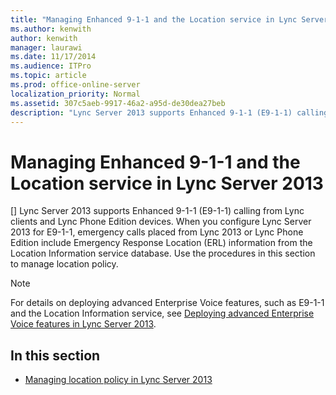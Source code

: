```yaml
---
title: "Managing Enhanced 9-1-1 and the Location service in Lync Server 2013"
ms.author: kenwith
author: kenwith
manager: laurawi
ms.date: 11/17/2014
ms.audience: ITPro
ms.topic: article
ms.prod: office-online-server
localization_priority: Normal
ms.assetid: 307c5aeb-9917-46a2-a95d-de30dea27beb
description: "Lync Server 2013 supports Enhanced 9-1-1 (E9-1-1) calling from Lync clients and Lync Phone Edition devices. When you configure Lync Server 2013 for E9-1-1, emergency calls placed from Lync 2013 or Lync Phone Edition include Emergency Response Location (ERL) information from the Location Information service database. Use the procedures in this section to manage location policy."
---
```


# Managing Enhanced 9-1-1 and the Location service in Lync Server 2013
[]
Lync Server 2013 supports Enhanced 9-1-1 (E9-1-1) calling from Lync clients and Lync Phone Edition devices. When you configure Lync Server 2013 for E9-1-1, emergency calls placed from Lync 2013 or Lync Phone Edition include Emergency Response Location (ERL) information from the Location Information service database. Use the procedures in this section to manage location policy.
  
> [!NOTE]
> For details on deploying advanced Enterprise Voice features, such as E9-1-1 and the Location Information service, see [Deploying advanced Enterprise Voice features in Lync Server 2013](deploying-advanced-enterprise-voice-features.md). 
  
## In this section

- [Managing location policy in Lync Server 2013](managing-location-policy.md)
    

